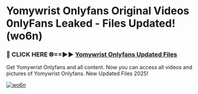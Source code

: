 # Yomywrist Onlyfans Original Videos 0nlyFans Leaked - Files Updated! (wo6n)

<h3>🔴 CLICK HERE 🌐==►► <a href="https://tinyurl.com/ehrbuxhb" rel="nofollow">Yomywrist Onlyfans Updated Files</a></h3>

Get Yomywrist Onlyfans and all content. Now you can access all videos and pictures of Yomywrist Onlyfans. New Updated Files 2025!

[![wo6n](https://i.imgur.com/lVYEuWS.gif)](https://tinyurl.com/ehrbuxhb)
